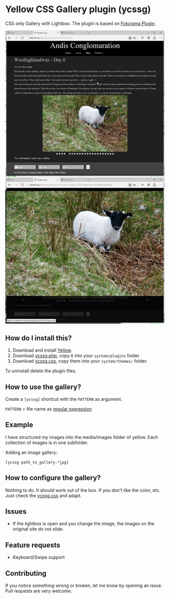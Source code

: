 Yellow CSS Gallery plugin (ycssg)
=================
CSS only Gallery with Lightbox. The plugin is based on [Fotorama Plugin](https://github.com/datenstrom/yellow-extensions/tree/master/plugins/fotorama).

![Slideshow](slideshow.jpg?raw=true)
![Lightbox](lightbox.jpg?raw=true)

How do I install this?
----------------------
1. Download and install [Yellow](https://github.com/datenstrom/yellow/).  
2. Download [ycssg.php](ycssg.php?raw=true), copy it into your `system/plugins` folder.  
3. Download [ycssg.css](ycssg.css?raw=true), copy them into your `system/themes/` folder.  

To uninstall delete the plugin files.

How to use the gallery?
------------------
Create a `[ycssg]` shortcut with the `PATTERN` as argument.

`PATTERN` = file name as [regular expression](https://en.wikipedia.org/wiki/Regular_expression)  

Example
-------
I have structured my images into the media/images folder of yellow. Each collection
of images is in one subfolder.

Adding an image gallery:

    [ycssg path_to_gallery.*jpg]

How to configure the gallery?
------------------------
Nothing to do. It should work out of the box. If you don't like the color,
etc. Just check the [ycssg.css](ycssg.css?raw=true) and adapt.

Issues
------------------------
- If the lightbox is open and you change the image, the images on the original site do not slide.

Feature requests
------------------------
- Keyboard/Swipe support

Contributing
------------------------
If you notice something wrong or broken, let me know by opening an issue. Pull requests are very welcome.


